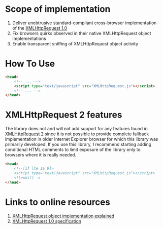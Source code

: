 Scope of implementation
=====

1. Deliver unobtrusive standard-compliant cross-browser implementation of the
   [XMLHttpRequest 1.0][1]
2. Fix browsers quirks observed in their native XMLHttpRequest object implementations
3. Enable transparent sniffing of XMLHttpRequest object activity

How To Use
=====

```html
<head>
    <!-- ... -->
    <script type="text/javascript" src="XMLHttpRequest.js"></script>
    <!-- ... -->
</head>
```

XMLHttpRequest 2 features
=====

The library does not and will not add support for any features found in [XMLHttpRequest 2][2] since
it is not possible to provide complete fallback implementation in older Internet Explorer browser
for which this library was primarily developed. If you use this library, I recommend starting adding
conditional HTML comments to limit exposure of the library only to browsers where it is really needed.

```html
<head>
    <!--[if lte IE 9]>
    <script type="text/javascript" src="XMLHttpRequest.js"></script>
    <![endif]-->
</head>
```



Links to online resources
=====

1. [XMLHttpRequest object implementation explained][3]
2. [XMLHttpRequest 1.0 specification][1]

[1]: http://www.w3.org/TR/2007/WD-XMLHttpRequest-20071026/
[2]: http://www.w3.org/TR/XMLHttpRequest/
[3]: http://www.ilinsky.com/articles/XMLHttpRequest